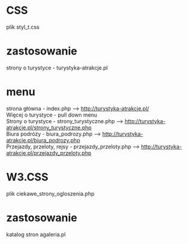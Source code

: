 # CSS
plik styl_t.css
# zastosowanie 
strony o turystyce - turystyka-atrakcje.pl
# menu
strona główna - index.php -->  http://turystyka-atrakcje.pl/<br>
Więcej o turystyce - pull down menu<br>
  Strony o turystyce - strony_turystyczne.php --> http://turystyka-atrakcje.pl/strony_turystyczne.php <br>
  Biura podróży - biura_podrozy.php -->  http://turystyka-atrakcje.pl/biura_podrozy.php <br>
  Przejazdy, przeloty, rejsy - przejazdy_przeloty.php -->  http://turystyka-atrakcje.pl/przejazdy_przeloty.php <br>
# W3.CSS
plik ciekawe_strony_ogloszenia.php
# zastosowanie
katalog stron agaleria.pl




